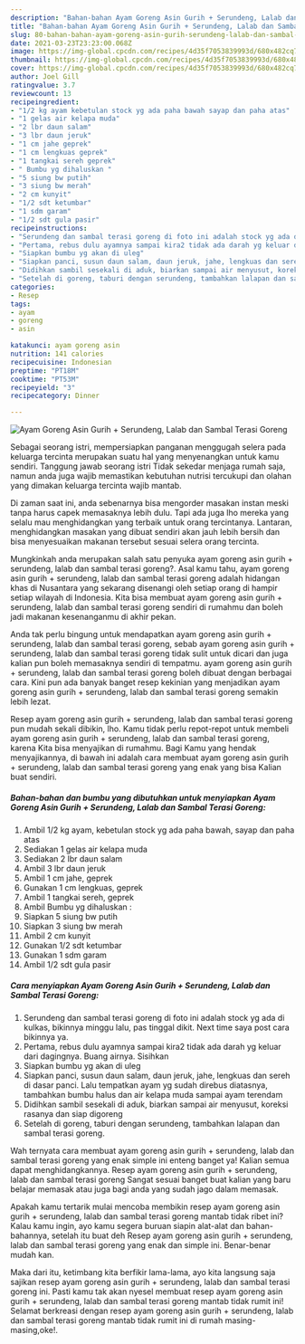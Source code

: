 ```yaml
---
description: "Bahan-bahan Ayam Goreng Asin Gurih + Serundeng, Lalab dan Sambal Terasi Goreng Sederhana dan Mudah Dibuat"
title: "Bahan-bahan Ayam Goreng Asin Gurih + Serundeng, Lalab dan Sambal Terasi Goreng Sederhana dan Mudah Dibuat"
slug: 80-bahan-bahan-ayam-goreng-asin-gurih-serundeng-lalab-dan-sambal-terasi-goreng-sederhana-dan-mudah-dibuat
date: 2021-03-23T23:23:00.068Z
image: https://img-global.cpcdn.com/recipes/4d35f7053839993d/680x482cq70/ayam-goreng-asin-gurih-serundeng-lalab-dan-sambal-terasi-goreng-foto-resep-utama.jpg
thumbnail: https://img-global.cpcdn.com/recipes/4d35f7053839993d/680x482cq70/ayam-goreng-asin-gurih-serundeng-lalab-dan-sambal-terasi-goreng-foto-resep-utama.jpg
cover: https://img-global.cpcdn.com/recipes/4d35f7053839993d/680x482cq70/ayam-goreng-asin-gurih-serundeng-lalab-dan-sambal-terasi-goreng-foto-resep-utama.jpg
author: Joel Gill
ratingvalue: 3.7
reviewcount: 13
recipeingredient:
- "1/2 kg ayam kebetulan stock yg ada paha bawah sayap dan paha atas"
- "1 gelas air kelapa muda"
- "2 lbr daun salam"
- "3 lbr daun jeruk"
- "1 cm jahe geprek"
- "1 cm lengkuas geprek"
- "1 tangkai sereh geprek"
- " Bumbu yg dihaluskan "
- "5 siung bw putih"
- "3 siung bw merah"
- "2 cm kunyit"
- "1/2 sdt ketumbar"
- "1 sdm garam"
- "1/2 sdt gula pasir"
recipeinstructions:
- "Serundeng dan sambal terasi goreng di foto ini adalah stock yg ada di kulkas, bikinnya minggu lalu, pas tinggal dikit. Next time saya post cara bikinnya ya."
- "Pertama, rebus dulu ayamnya sampai kira2 tidak ada darah yg keluar dari dagingnya. Buang airnya. Sisihkan"
- "Siapkan bumbu yg akan di uleg"
- "Siapkan panci, susun daun salam, daun jeruk, jahe, lengkuas dan sereh di dasar panci. Lalu tempatkan ayam yg sudah direbus diatasnya, tambahkan bumbu halus dan air kelapa muda sampai ayam terendam"
- "Didihkan sambil sesekali di aduk, biarkan sampai air menyusut, koreksi rasanya dan siap digoreng"
- "Setelah di goreng, taburi dengan serundeng, tambahkan lalapan dan sambal terasi goreng."
categories:
- Resep
tags:
- ayam
- goreng
- asin

katakunci: ayam goreng asin 
nutrition: 141 calories
recipecuisine: Indonesian
preptime: "PT18M"
cooktime: "PT53M"
recipeyield: "3"
recipecategory: Dinner

---
```



![Ayam Goreng Asin Gurih + Serundeng, Lalab dan Sambal Terasi Goreng](https://img-global.cpcdn.com/recipes/4d35f7053839993d/680x482cq70/ayam-goreng-asin-gurih-serundeng-lalab-dan-sambal-terasi-goreng-foto-resep-utama.jpg)

Sebagai seorang istri, mempersiapkan panganan menggugah selera pada keluarga tercinta merupakan suatu hal yang menyenangkan untuk kamu sendiri. Tanggung jawab seorang istri Tidak sekedar menjaga rumah saja, namun anda juga wajib memastikan kebutuhan nutrisi tercukupi dan olahan yang dimakan keluarga tercinta wajib mantab.

Di zaman  saat ini, anda sebenarnya bisa mengorder masakan instan meski tanpa harus capek memasaknya lebih dulu. Tapi ada juga lho mereka yang selalu mau menghidangkan yang terbaik untuk orang tercintanya. Lantaran, menghidangkan masakan yang dibuat sendiri akan jauh lebih bersih dan bisa menyesuaikan makanan tersebut sesuai selera orang tercinta. 



Mungkinkah anda merupakan salah satu penyuka ayam goreng asin gurih + serundeng, lalab dan sambal terasi goreng?. Asal kamu tahu, ayam goreng asin gurih + serundeng, lalab dan sambal terasi goreng adalah hidangan khas di Nusantara yang sekarang disenangi oleh setiap orang di hampir setiap wilayah di Indonesia. Kita bisa membuat ayam goreng asin gurih + serundeng, lalab dan sambal terasi goreng sendiri di rumahmu dan boleh jadi makanan kesenanganmu di akhir pekan.

Anda tak perlu bingung untuk mendapatkan ayam goreng asin gurih + serundeng, lalab dan sambal terasi goreng, sebab ayam goreng asin gurih + serundeng, lalab dan sambal terasi goreng tidak sulit untuk dicari dan juga kalian pun boleh memasaknya sendiri di tempatmu. ayam goreng asin gurih + serundeng, lalab dan sambal terasi goreng boleh dibuat dengan berbagai cara. Kini pun ada banyak banget resep kekinian yang menjadikan ayam goreng asin gurih + serundeng, lalab dan sambal terasi goreng semakin lebih lezat.

Resep ayam goreng asin gurih + serundeng, lalab dan sambal terasi goreng pun mudah sekali dibikin, lho. Kamu tidak perlu repot-repot untuk membeli ayam goreng asin gurih + serundeng, lalab dan sambal terasi goreng, karena Kita bisa menyajikan di rumahmu. Bagi Kamu yang hendak menyajikannya, di bawah ini adalah cara membuat ayam goreng asin gurih + serundeng, lalab dan sambal terasi goreng yang enak yang bisa Kalian buat sendiri.

<!--inarticleads1-->

##### Bahan-bahan dan bumbu yang dibutuhkan untuk menyiapkan Ayam Goreng Asin Gurih + Serundeng, Lalab dan Sambal Terasi Goreng:

1. Ambil 1/2 kg ayam, kebetulan stock yg ada paha bawah, sayap dan paha atas
1. Sediakan 1 gelas air kelapa muda
1. Sediakan 2 lbr daun salam
1. Ambil 3 lbr daun jeruk
1. Ambil 1 cm jahe, geprek
1. Gunakan 1 cm lengkuas, geprek
1. Ambil 1 tangkai sereh, geprek
1. Ambil  Bumbu yg dihaluskan :
1. Siapkan 5 siung bw putih
1. Siapkan 3 siung bw merah
1. Ambil 2 cm kunyit
1. Gunakan 1/2 sdt ketumbar
1. Gunakan 1 sdm garam
1. Ambil 1/2 sdt gula pasir




<!--inarticleads2-->

##### Cara menyiapkan Ayam Goreng Asin Gurih + Serundeng, Lalab dan Sambal Terasi Goreng:

1. Serundeng dan sambal terasi goreng di foto ini adalah stock yg ada di kulkas, bikinnya minggu lalu, pas tinggal dikit. Next time saya post cara bikinnya ya.
1. Pertama, rebus dulu ayamnya sampai kira2 tidak ada darah yg keluar dari dagingnya. Buang airnya. Sisihkan
1. Siapkan bumbu yg akan di uleg
1. Siapkan panci, susun daun salam, daun jeruk, jahe, lengkuas dan sereh di dasar panci. Lalu tempatkan ayam yg sudah direbus diatasnya, tambahkan bumbu halus dan air kelapa muda sampai ayam terendam
1. Didihkan sambil sesekali di aduk, biarkan sampai air menyusut, koreksi rasanya dan siap digoreng
1. Setelah di goreng, taburi dengan serundeng, tambahkan lalapan dan sambal terasi goreng.




Wah ternyata cara membuat ayam goreng asin gurih + serundeng, lalab dan sambal terasi goreng yang enak simple ini enteng banget ya! Kalian semua dapat menghidangkannya. Resep ayam goreng asin gurih + serundeng, lalab dan sambal terasi goreng Sangat sesuai banget buat kalian yang baru belajar memasak atau juga bagi anda yang sudah jago dalam memasak.

Apakah kamu tertarik mulai mencoba membikin resep ayam goreng asin gurih + serundeng, lalab dan sambal terasi goreng mantab tidak ribet ini? Kalau kamu ingin, ayo kamu segera buruan siapin alat-alat dan bahan-bahannya, setelah itu buat deh Resep ayam goreng asin gurih + serundeng, lalab dan sambal terasi goreng yang enak dan simple ini. Benar-benar mudah kan. 

Maka dari itu, ketimbang kita berfikir lama-lama, ayo kita langsung saja sajikan resep ayam goreng asin gurih + serundeng, lalab dan sambal terasi goreng ini. Pasti kamu tak akan nyesel membuat resep ayam goreng asin gurih + serundeng, lalab dan sambal terasi goreng mantab tidak rumit ini! Selamat berkreasi dengan resep ayam goreng asin gurih + serundeng, lalab dan sambal terasi goreng mantab tidak rumit ini di rumah masing-masing,oke!.

